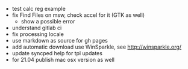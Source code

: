 - test calc reg example
- fix Find Files on msw, check accel for it (GTK as well)
  - show a possible error
- understand gitlab ci
- fix processing locale
- use markdown as source for gh pages
- add automatic download
  use WinSparkle, see http://winsparkle.org/
- update syncped help for tpl updates
- for 21.04 publish mac osx version as well
